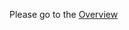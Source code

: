 Please go to the [Overview](https://github.com/drnic/bosh-getting-started/blob/master/upgrading-bosh/upgrading-bosh-overview.md)